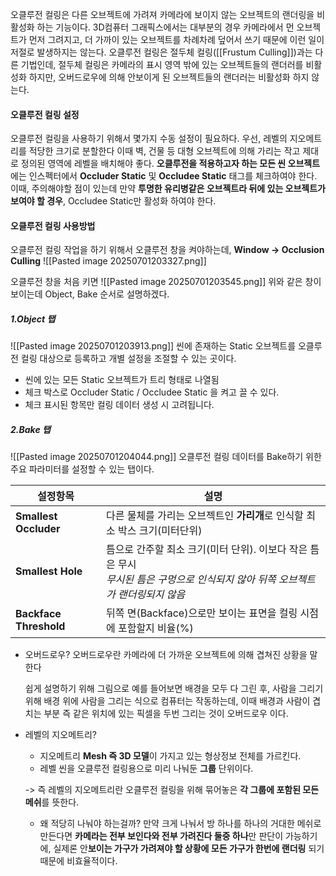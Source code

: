 오클루전 컬링은 다른 오브젝트에 가려져 카메라에 보이지 않는 오브젝트의 랜더링을 비활성화 하는 기능이다.
3D컴퓨터 그래픽스에서는 대부분의 경우 카메라에서 먼 오브젝트가 먼저 그려지고, 더 가까이 있는 오브젝트를 차례차례 덮어서 쓰기 때문에  이런 일이 저절로 발생하지는 않는다. 
오클루전 컬링은 절두체 컬링([[Frustum Culling]])과는 다른 기법인데, 절두체 컬링은 카메라의 표시 영역 밖에 있는 오브젝트들의 랜더러를 비활성화 하지만, 오버드로우에 의해 안보이게 된 오브젝트들의 랜더러는  비활성화 하지 않는다.


#### 오클루전 컬링 설정
오클루전 컬링을 사용하기 위해서 몇가지 수동 설정이 필요하다.
우선, 레벨의 지오메트리를 적당한 크기로 분할한다 이때 벽, 건물 등 대형 오브젝트에 의해 가리는 작고 제대로 정의된 영역에 레벨을 배치해야 좋다.
**오클루전을 적용하고자 하는 모든 씬 오브젝트**에는 인스펙터에서 **Occluder Static** 및 **Occludee Static**
태그를 체크하여야 한다.
이때, 주의해야할 점이 있는데 만약 **투명한 유리병같은 오브젝트라 뒤에 있는 오브젝트가 보여야 할 경우**, Occludee Static만 활성화 하여야 한다.

#### 오클루전 컬링 사용방법
오클루전 컬링 작업을 하기 위해서 오클루전 창을 켜야하는데, **Window -> Occlusion Culling**
![[Pasted image 20250701203327.png]]

오클루전 창을 처음 키면
![[Pasted image 20250701203545.png]]
위와 같은 창이 보이는데 Object, Bake 순서로 설명하겠다.
##### 1.Object 탭
![[Pasted image 20250701203913.png]]
씬에 존재하는 Static 오브젝트를 오클루전 컬링 대상으로 등록하고 개별 설정을 조절할 수 있는 곳이다.
- 씬에 있는 모든 Static 오브젝트가 트리 형태로 나열됨
- 체크 박스로 Occluder Static / Occludee Static 을 켜고 끌 수 있다.
- 체크 표시된 항목만 컬링 데이터 생성 시 고려됩니다.

##### 2.Bake 탭
![[Pasted image 20250701204044.png]]
오클루전 컬링 데이터를 Bake하기 위한 주요 파라미터를 설정할 수 있는 탭이다.

| 설정항목                   | 설명                                                                            |
| ---------------------- | ----------------------------------------------------------------------------- |
| **Smallest Occluder**  | 다른 물체를 가리는 오브젝트인 **가리개**로 인식할 최소 박스 크기(미터단위)                                  |
| **Smallest Hole**      | 틈으로 간주할 최소 크기(미터 단위). 이보다 작은 틈은 무시<br>*무시된 틈은 구멍으로 인식되지 않아 뒤쪽 오브젝트가 랜더링되지 않음* |
| **Backface Threshold** | 뒤쪽 면(Backface)으로만 보이는 표면을 컬링 시점에 포함할지 비율(%)                                   |





- 오버드로우?
	오버드로우란 카메라에 더 가까운 오브젝트에 의해 겹쳐진 상황을 말한다
	
	쉽게 설명하기 위해 그림으로 예를 들어보면 배경을 모두 다 그린 후, 사람을 그리기 위해 배경 위에 사람을 그리는 식으로 컴퓨터는 작동하는데, 이때 배경과 사람이 겹치는 부분 즉 같은 위치에 있는 픽셀을 두번 그리는 것이 오버드로우 이다.
- 레벨의 지오메트리?
	- 지오메트리
		**Mesh 즉 3D 모델**이 가지고 있는 형상정보 전체를 가르킨다.
	- 레벨
		씬을 오클루전 컬링용으로 미리 나눠둔 **그룹** 단위이다.
	
	-> 즉 레벨의 지오메트리란 오클루전 컬링을 위해 묶어놓은 **각 그룹에 포함된 모든 메쉬**를 뜻한다.

	- 왜 적당히 나눠야 하는걸까?
		만약 크게 나눠서 방 하나를 하나의 거대한 메쉬로 만든다면 
		**카메라는 전부 보인다와 전부 가려진다 둘중 하나**만 판단이 가능하기에,
		실제론 안**보이는 가구가 가려져야 할 상황에 모든 가구가 한번에 랜더링** 되기때문에 비효율적이다.